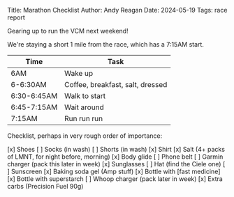 Title: Marathon Checklist
Author: Andy Reagan
Date: 2024-05-19
Tags: race report

Gearing up to run the VCM next weekend!

We're staying a short 1 mile from the race,
which has a 7:15AM start.

Time | Task
---- | ----
6AM | Wake up
6-6:30AM | Coffee, breakfast, salt, dressed
6:30-6:45AM | Walk to start
6:45-7:15AM | Wait around
7:15AM | Run run run

Checklist, perhaps in very rough order of importance:

[x] Shoes
[ ] Socks (in wash)
[ ] Shorts (in wash)
[x] Shirt
[x] Salt (4+ packs of LMNT, for night before, morning)
[x] Body glide
[ ] Phone belt
[ ] Garmin charger (pack this later in week)
[x] Sunglasses
[ ] Hat (find the Ciele one)
[ ] Sunscreen
[x] Baking soda gel (Amp stuff)
[x] Bottle with [fast medicine]
[x] Bottle with superstarch
[ ] Whoop charger (pack later in week)
[x] Extra carbs (Precision Fuel 90g)
